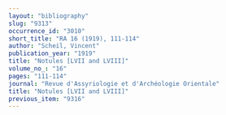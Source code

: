 ```yaml
---
layout: "bibliography"
slug: "9313"
occurrence_id: "3010"
short_title: "RA 16 (1919), 111-114"
author: "Scheil, Vincent"
publication_year: "1919"
title: "Notules [LVII and LVIII]"
volume_no_: "16"
pages: "111-114"
journal: "Revue d'Assyriologie et d'Archéologie Orientale"
title: "Notules [LVII and LVIII]"
previous_item: "9316"
---
```

